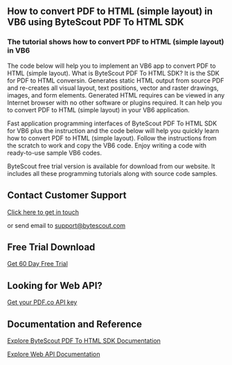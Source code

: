 ## How to convert PDF to HTML (simple layout) in VB6 using ByteScout PDF To HTML SDK

### The tutorial shows how to convert PDF to HTML (simple layout) in VB6

The code below will help you to implement an VB6 app to convert PDF to HTML (simple layout). What is ByteScout PDF To HTML SDK? It is the SDK for PDF to HTML conversin. Generates static HTML output from source PDF and re-creates all visual layout, text positions, vector and raster drawings, images, and form elements. Generated HTML requires can be viewed in any Internet browser with no other software or plugins required. It can help you to convert PDF to HTML (simple layout) in your VB6 application.

Fast application programming interfaces of ByteScout PDF To HTML SDK for VB6 plus the instruction and the code below will help you quickly learn how to convert PDF to HTML (simple layout). Follow the instructions from the scratch to work and copy the VB6 code. Enjoy writing a code with ready-to-use sample VB6 codes.

ByteScout free trial version is available for download from our website. It includes all these programming tutorials along with source code samples.

## Contact Customer Support

[Click here to get in touch](https://bytescout.zendesk.com/hc/en-us/requests/new?subject=ByteScout%20PDF%20To%20HTML%20SDK%20Question)

or send email to [support@bytescout.com](mailto:support@bytescout.com?subject=ByteScout%20PDF%20To%20HTML%20SDK%20Question) 

## Free Trial Download

[Get 60 Day Free Trial](https://bytescout.com/download/web-installer?utm_source=github-readme)

## Looking for Web API? 

[Get your PDF.co API key](https://pdf.co/documentation/api?utm_source=github-readme)

## Documentation and Reference

[Explore ByteScout PDF To HTML SDK Documentation](https://bytescout.com/documentation/index.html?utm_source=github-readme)

[Explore Web API Documentation](https://pdf.co/documentation/api?utm_source=github-readme)